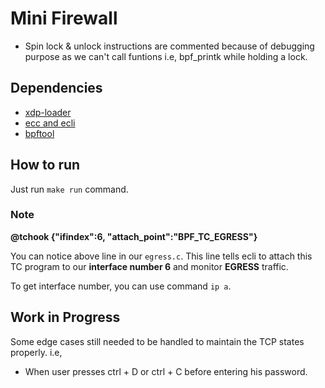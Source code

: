 # Mini Firewall 
- Spin lock & unlock instructions are commented because of debugging purpose as we can't call funtions i.e, bpf_printk while holding a lock. 



## Dependencies

- [xdp-loader](https://github.com/xdp-project/xdp-tools.git)
- [ecc and ecli](https://eunomia.dev/tutorials/1-helloworld/)
- [bpftool](https://github.com/libbpf/bpftool)

## How to run

Just run `make run` command.

### Note

**@tchook {"ifindex":6, "attach_point":"BPF_TC_EGRESS"}**

You can notice above line  in our `egress.c`. This line tells ecli to attach this TC program to our **interface number 6**  and monitor **EGRESS** traffic.


To get interface number, you can use command `ip a`.


## Work in Progress

Some edge cases still needed to be handled to maintain the TCP states properly. i.e, 

- When user presses ctrl + D or ctrl + C before entering his password.
